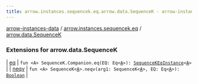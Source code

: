 ```yaml
---
title: arrow.instances.sequencek.eq.arrow.data.SequenceK - arrow-instances-data
---
```


[arrow-instances-data](../../index.html) / [arrow.instances.sequencek.eq](../index.html) / [arrow.data.SequenceK](./index.html)

### Extensions for arrow.data.SequenceK

| [eq](eq.html) | `fun <A> SequenceK.Companion.eq(EQ: Eq<`[`A`](eq.html#A)`>): `[`SequenceKEqInstance`](../../arrow.instances/-sequence-k-eq-instance/index.html)`<`[`A`](eq.html#A)`>` |
| [neqv](neqv.html) | `fun <A> SequenceK<`[`A`](neqv.html#A)`>.neqv(arg1: SequenceK<`[`A`](neqv.html#A)`>, EQ: Eq<`[`A`](neqv.html#A)`>): `[`Boolean`](https://kotlinlang.org/api/latest/jvm/stdlib/kotlin/-boolean/index.html) |

